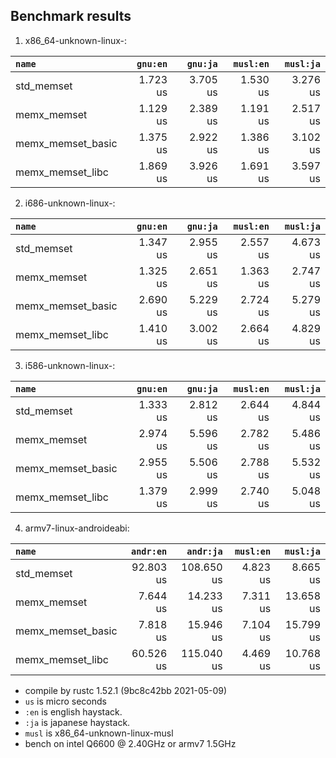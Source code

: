## Benchmark results

  1. x86_64-unknown-linux-:

|         `name`          |  `gnu:en`   |  `gnu:ja`   |  `musl:en`  |  `musl:ja`  |
|:------------------------|------------:|------------:|------------:|------------:|
| std_memset              |    1.723 us |    3.705 us |    1.530 us |    3.276 us |
| memx_memset             |    1.129 us |    2.389 us |    1.191 us |    2.517 us |
| memx_memset_basic       |    1.375 us |    2.922 us |    1.386 us |    3.102 us |
| memx_memset_libc        |    1.869 us |    3.926 us |    1.691 us |    3.597 us |

  2. i686-unknown-linux-:

|         `name`          |  `gnu:en`   |  `gnu:ja`   |  `musl:en`  |  `musl:ja`  |
|:------------------------|------------:|------------:|------------:|------------:|
| std_memset              |    1.347 us |    2.955 us |    2.557 us |    4.673 us |
| memx_memset             |    1.325 us |    2.651 us |    1.363 us |    2.747 us |
| memx_memset_basic       |    2.690 us |    5.229 us |    2.724 us |    5.279 us |
| memx_memset_libc        |    1.410 us |    3.002 us |    2.664 us |    4.829 us |

  3. i586-unknown-linux-:

|         `name`          |  `gnu:en`   |  `gnu:ja`   |  `musl:en`  |  `musl:ja`  |
|:------------------------|------------:|------------:|------------:|------------:|
| std_memset              |    1.333 us |    2.812 us |    2.644 us |    4.844 us |
| memx_memset             |    2.974 us |    5.596 us |    2.782 us |    5.486 us |
| memx_memset_basic       |    2.955 us |    5.506 us |    2.788 us |    5.532 us |
| memx_memset_libc        |    1.379 us |    2.999 us |    2.740 us |    5.048 us |

  4. armv7-linux-androideabi:

|         `name`          |  `andr:en`  |  `andr:ja`  |  `musl:en`  |  `musl:ja`  |
|:------------------------|------------:|------------:|------------:|------------:|
| std_memset              |   92.803 us |  108.650 us |    4.823 us |    8.665 us |
| memx_memset             |    7.644 us |   14.233 us |    7.311 us |   13.658 us |
| memx_memset_basic       |    7.818 us |   15.946 us |    7.104 us |   15.799 us |
| memx_memset_libc        |   60.526 us |  115.040 us |    4.469 us |   10.768 us |


- compile by rustc 1.52.1 (9bc8c42bb 2021-05-09)
- `us` is micro seconds
- `:en` is english haystack.
- `:ja` is japanese haystack.
- `musl` is x86_64-unknown-linux-musl
- bench on intel Q6600 @ 2.40GHz or armv7 1.5GHz
